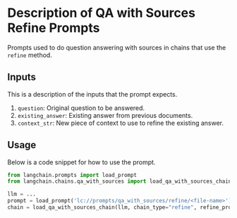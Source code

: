 # Description of QA with Sources Refine Prompts

Prompts used to do question answering with sources in chains that use the `refine` method.

## Inputs

This is a description of the inputs that the prompt expects.

1. `question`: Original question to be answered.
2. `existing_answer`: Existing answer from previous documents.
3. `context_str`: New piece of context to use to refine the existing answer.


## Usage

Below is a code snippet for how to use the prompt.

```python
from langchain.prompts import load_prompt
from langchain.chains.qa_with_sources import load_qa_with_sources_chain

llm = ...
prompt = load_prompt('lc://prompts/qa_with_sources/refine/<file-name>')
chain = load_qa_with_sources_chain(llm, chain_type="refine", refine_prompt=prompt)
```

